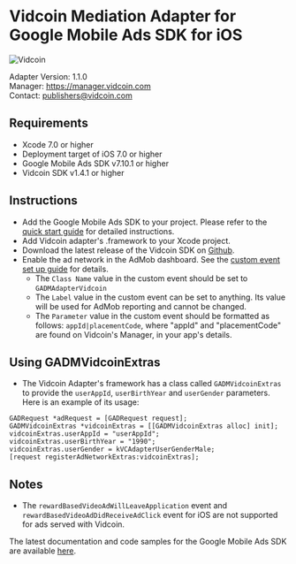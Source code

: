 # Vidcoin Mediation Adapter for Google Mobile Ads SDK for iOS
![Vidcoin](https://documentation.vidcoin.com/images/Vidcoin-Logo.png)

Adapter Version: 1.1.0    
Manager: https://manager.vidcoin.com    
Contact: publishers@vidcoin.com    

## Requirements
- Xcode 7.0 or higher
- Deployment target of iOS 7.0 or higher
- Google Mobile Ads SDK v7.10.1 or higher
- Vidcoin SDK v1.4.1 or higher

## Instructions
- Add the Google Mobile Ads SDK to your project. Please refer to the  [quick start guide](https://firebase.google.com/docs/admob/ios/quick-start) for detailed instructions.
- Add Vidcoin adapter's .framework to your Xcode project.
- Download the latest release of the Vidcoin SDK on  [Github](https://github.com/VidCoin/VidCoin-iOS-SDK).
- Enable the ad network in the AdMob dashboard. See the  [custom event set up guide](https://support.google.com/admob/answer/3083407?hl=en&ref_topic=3063091) for details.
  - The `Class Name` value in the custom event should be set to `GADMAdapterVidcoin`
  - The `Label` value in the custom event can be set to anything. Its value will be used for AdMob reporting and cannot be changed.
  - The `Parameter` value in the custom event should be formatted as follows: `appId|placementCode`, where "appId" and "placementCode" are found on Vidcoin's Manager, in your app's details.

## Using GADMVidcoinExtras
- The Vidcoin Adapter's framework has a class called `GADMVidcoinExtras` to provide the `userAppId`, `userBirthYear` and `userGender` parameters.
  Here is an example of its usage:
```objc
GADRequest *adRequest = [GADRequest request];
GADMVidcoinExtras *vidcoinExtras = [[GADMVidcoinExtras alloc] init];
vidcoinExtras.userAppId = "userAppId";
vidcoinExtras.userBirthYear = "1990";
vidcoinExtras.userGender = kVCAdapterUserGenderMale;
[request registerAdNetworkExtras:vidcoinExtras];
```

## Notes
- The `rewardBasedVideoAdWillLeaveApplication` event and `rewardBasedVideoAdDidReceiveAdClick` event for iOS are not supported for ads served with Vidcoin.

The latest documentation and code samples for the Google Mobile Ads SDK are available  [here](https://firebase.google.com/docs/admob/ios/quick-start).
